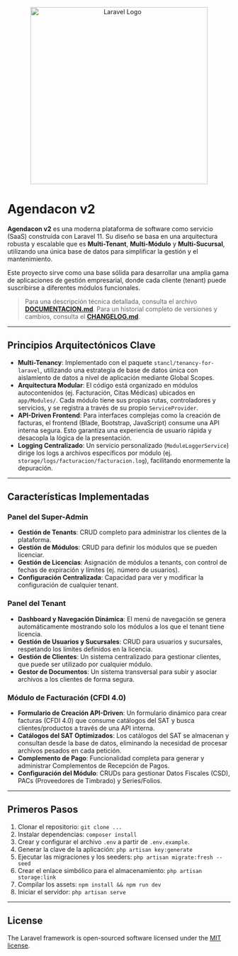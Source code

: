 <p align="center">
  <img src="https://raw.githubusercontent.com/laravel/art/master/logo-lockup/5%20SVG/2%20CMYK/1%20Full%20Color/laravel-logolockup-cmyk-red.svg" width="400" alt="Laravel Logo">
</p>

# Agendacon v2

**Agendacon v2** es una moderna plataforma de software como servicio (SaaS) construida con Laravel 11. Su diseño se basa en una arquitectura robusta y escalable que es **Multi-Tenant**, **Multi-Módulo** y **Multi-Sucursal**, utilizando una única base de datos para simplificar la gestión y el mantenimiento.

Este proyecto sirve como una base sólida para desarrollar una amplia gama de aplicaciones de gestión empresarial, donde cada cliente (tenant) puede suscribirse a diferentes módulos funcionales.

> Para una descripción técnica detallada, consulta el archivo **[DOCUMENTACION.md](DOCUMENTACION.md)**.
> Para un historial completo de versiones y cambios, consulta el **[CHANGELOG.md](CHANGELOG.md)**.

---

## Principios Arquitectónicos Clave

*   **Multi-Tenancy**: Implementado con el paquete `stancl/tenancy-for-laravel`, utilizando una estrategia de base de datos única con aislamiento de datos a nivel de aplicación mediante Global Scopes.
*   **Arquitectura Modular**: El código está organizado en módulos autocontenidos (ej. Facturación, Citas Médicas) ubicados en `app/Modules/`. Cada módulo tiene sus propias rutas, controladores y servicios, y se registra a través de su propio `ServiceProvider`.
*   **API-Driven Frontend**: Para interfaces complejas como la creación de facturas, el frontend (Blade, Bootstrap, JavaScript) consume una API interna segura. Esto garantiza una experiencia de usuario rápida y desacopla la lógica de la presentación.
*   **Logging Centralizado**: Un servicio personalizado (`ModuleLoggerService`) dirige los logs a archivos específicos por módulo (ej. `storage/logs/facturacion/facturacion.log`), facilitando enormemente la depuración.

---
## Características Implementadas
### Panel del Super-Admin
*   **Gestión de Tenants**: CRUD completo para administrar los clientes de la plataforma.
*   **Gestión de Módulos**: CRUD para definir los módulos que se pueden licenciar.
*   **Gestión de Licencias**: Asignación de módulos a tenants, con control de fechas de expiración y límites (ej. número de usuarios).
*   **Configuración Centralizada**: Capacidad para ver y modificar la configuración de cualquier tenant.

### Panel del Tenant
*   **Dashboard y Navegación Dinámica**: El menú de navegación se genera automáticamente mostrando solo los módulos a los que el tenant tiene licencia.
*   **Gestión de Usuarios y Sucursales**: CRUD para usuarios y sucursales, respetando los límites definidos en la licencia.
*   **Gestión de Clientes**: Un sistema centralizado para gestionar clientes, que puede ser utilizado por cualquier módulo.
*   **Gestor de Documentos**: Un sistema transversal para subir y asociar archivos a los clientes de forma segura.

### Módulo de Facturación (CFDI 4.0)
*   **Formulario de Creación API-Driven**: Un formulario dinámico para crear facturas (CFDI 4.0) que consume catálogos del SAT y busca clientes/productos a través de una API interna.
*   **Catálogos del SAT Optimizados**: Los catálogos del SAT se almacenan y consultan desde la base de datos, eliminando la necesidad de procesar archivos pesados en cada petición.
*   **Complemento de Pago**: Funcionalidad completa para generar y administrar Complementos de Recepción de Pagos.
*   **Configuración del Módulo**: CRUDs para gestionar Datos Fiscales (CSD), PACs (Proveedores de Timbrado) y Series/Folios.

---

## Primeros Pasos
1.  Clonar el repositorio: `git clone ...`
2.  Instalar dependencias: `composer install`
3.  Crear y configurar el archivo `.env` a partir de `.env.example`.
4.  Generar la clave de la aplicación: `php artisan key:generate`
5.  Ejecutar las migraciones y los seeders: `php artisan migrate:fresh --seed`
6.  Crear el enlace simbólico para el almacenamiento: `php artisan storage:link`
7.  Compilar los assets: `npm install && npm run dev`
8.  Iniciar el servidor: `php artisan serve`

---

## License

The Laravel framework is open-sourced software licensed under the [MIT license](https://opensource.org/licenses/MIT).
